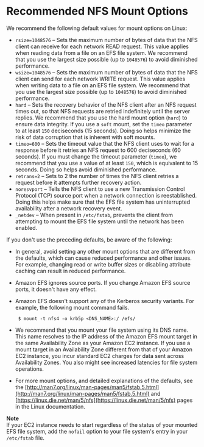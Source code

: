 # Recommended NFS Mount Options<a name="mounting-fs-nfs-mount-settings"></a>

We recommend the following default values for mount options on Linux: 
+ `rsize=1048576` – Sets the maximum number of bytes of data that the NFS client can receive for each network READ request\. This value applies when reading data from a file on an EFS file system\. We recommend that you use the largest size possible \(up to `1048576`\) to avoid diminished performance\.
+ `wsize=1048576` – Sets the maximum number of bytes of data that the NFS client can send for each network WRITE request\. This value applies when writing data to a file on an EFS file system\. We recommend that you use the largest size possible \(up to `1048576`\) to avoid diminished performance\.
+ `hard` – Sets the recovery behavior of the NFS client after an NFS request times out, so that NFS requests are retried indefinitely until the server replies\. We recommend that you use the hard mount option \(`hard`\) to ensure data integrity\. If you use a `soft` mount, set the `timeo` parameter to at least `150` deciseconds \(15 seconds\)\. Doing so helps minimize the risk of data corruption that is inherent with soft mounts\.
+ `timeo=600` – Sets the timeout value that the NFS client uses to wait for a response before it retries an NFS request to 600 deciseconds \(60 seconds\)\. If you must change the timeout parameter \(`timeo`\), we recommend that you use a value of at least `150`, which is equivalent to 15 seconds\. Doing so helps avoid diminished performance\.
+ `retrans=2` – Sets to 2 the number of times the NFS client retries a request before it attempts further recovery action\.
+ `noresvport` – Tells the NFS client to use a new Transmission Control Protocol \(TCP\) source port when a network connection is reestablished\. Doing this helps make sure that the EFS file system has uninterrupted availability after a network recovery event\.
+ `_netdev` – When present in `/etc/fstab`, prevents the client from attempting to mount the EFS file system until the network has been enabled\.

If you don't use the preceding defaults, be aware of the following:
+ In general, avoid setting any other mount options that are different from the defaults, which can cause reduced performance and other issues\. For example, changing read or write buffer sizes or disabling attribute caching can result in reduced performance\.
+ Amazon EFS ignores source ports\. If you change Amazon EFS source ports, it doesn't have any effect\.
+ Amazon EFS doesn't support any of the Kerberos security variants\. For example, the following mount command fails\.

  ```
   $ mount -t nfs4 -o krb5p <DNS_NAME>:/ /efs/ 
  ```
+ We recommend that you mount your file system using its DNS name\. This name resolves to the IP address of the Amazon EFS mount target in the same Availability Zone as your Amazon EC2 instance\. If you use a mount target in an Availability Zone different from that of your Amazon EC2 instance, you incur standard EC2 charges for data sent across Availability Zones\. You also might see increased latencies for file system operations\.
+ For more mount options, and detailed explanations of the defaults, see the [http://man7.org/linux/man-pages/man5/fstab.5.html](http://man7.org/linux/man-pages/man5/fstab.5.html) and [https://linux.die.net/man/5/nfs](https://linux.die.net/man/5/nfs) pages in the Linux documentation\.

**Note**  
If your EC2 instance needs to start regardless of the status of your mounted EFS file system, add the `nofail` option to your file system's entry in your `/etc/fstab` file\.